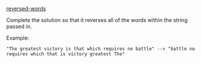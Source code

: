 [reversed-words](https://www.codewars.com/kata/51c8991dee245d7ddf00000e)

Complete the solution so that it reverses all of the words within the string passed in. 

Example:

```
"The greatest victory is that which requires no battle" --> "battle no requires which that is victory greatest The"
```

